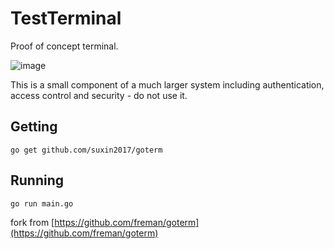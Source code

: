 # TestTerminal

Proof of concept terminal.

![image](https://cloud.githubusercontent.com/assets/8284169/15344054/6f3aff7a-1ce6-11e6-8e54-c2edb303f944.png)


This is a small component of a much larger system including authentication, access control and security - do not use it.

## Getting

```
go get github.com/suxin2017/goterm
```

## Running

```
go run main.go
```

fork from [https://github.com/freman/goterm](https://github.com/freman/goterm)
